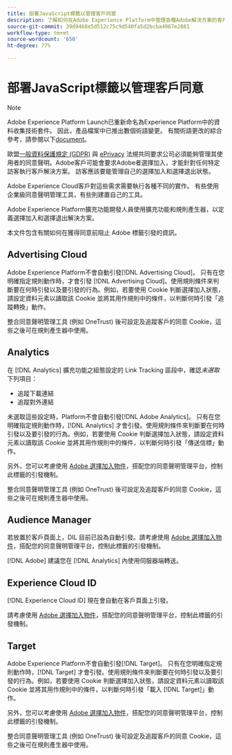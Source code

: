 ```yaml
---
title: 部署JavaScript標籤以管理客戶同意
description: 了解如何在Adobe Experience Platform中管理各種Adobe解決方案的客戶選擇加入和選擇退出訊號。
source-git-commit: 39d9468e5d512c75c9d540fa5d2bcba4967e2881
workflow-type: tm+mt
source-wordcount: '650'
ht-degree: 77%

---
```


# 部署JavaScript標籤以管理客戶同意

>[!NOTE]
>
>Adobe Experience Platform Launch已重新命名為Experience Platform中的資料收集技術套件。 因此，產品檔案中已推出數個術語變更。 有關術語更改的綜合參考，請參閱以下[document](../../term-updates.md)。

歐盟[一般資料保護規定 (GDPR)](https://gdpr-info.eu/art-7-gdpr/) 與 [ePrivacy](https://medium.com/mydata/consent-lost-gdpr-and-found-eprivacy-e85cf881ffb) 法規共同要求公司必須能夠管理其使用者的同意聲明。Adobe客戶可能會要求Adobe者選擇加入，才能針對任何特定訪客執行客戶解決方案。 訪客應該要能管理自己的選擇加入和選擇退出狀態。

Adobe Experience Cloud客戶對這些需求需要執行各種不同的實作。 有些使用企業級同意聲明管理工具，有些則建置自己的工具。

Adobe Experience Platform擴充功能開發人員使用擴充功能和規則產生器，以定義選擇加入和選擇退出解決方案。

本文件包含有關如何在獲得同意前阻止 Adobe 標籤引發的資訊。

## Advertising Cloud

Adobe Experience Platform不會自動引發[!DNL Advertising Cloud]。 只有在您明確指定規則動作時，才會引發 [!DNL Advertising Cloud]。使用規則條件來判斷要在何時引發以及要引發的行為。例如，若要使用 Cookie 判斷選擇加入狀態，請設定資料元素以讀取該 Cookie 並將其用作規則中的條件，以判斷何時引發「追蹤轉換」動作。

整合同意聲明管理工具 (例如 OneTrust) 後可設定及追蹤客戶的同意 Cookie，這些之後可在規則產生器中使用。

## Analytics

在 [!DNL Analytics] 擴充功能之組態設定的 Link Tracking 區段中，確認&#x200B;*未選取*&#x200B;下列項目：

* 追蹤下載連結
* 追蹤對外連結

未選取這些設定時，Platform不會自動引發[!DNL Adobe Analytics]。 只有在您明確指定規則動作時，[!DNL Analytics] 才會引發。使用規則條件來判斷要在何時引發以及要引發的行為。例如，若要使用 Cookie 判斷選擇加入狀態，請設定資料元素以讀取該 Cookie 並將其用作規則中的條件，以判斷何時引發「傳送信標」動作。

另外，您可以考慮使用 [Adobe 選擇加入物件](https://experienceleague.adobe.com/docs/id-service/using/implementation/opt-in-service/optin-overview.html?lang=zh-Hant)，搭配您的同意聲明管理平台，控制此標籤的引發機制。

整合同意聲明管理工具 (例如 OneTrust) 後可設定及追蹤客戶的同意 Cookie，這些之後可在規則產生器中使用。

## Audience Manager

若放置於客戶頁面上，DIL 目前已設為自動引發。請考慮使用 [Adobe 選擇加入物件](https://experienceleague.adobe.com/docs/id-service/using/implementation/opt-in-service/optin-overview.html)，搭配您的同意聲明管理平台，控制此標籤的引發機制。

[!DNL Adobe] 建議您在 [!DNL Analytics] 內使用伺服器端轉送。

## Experience Cloud ID

[!DNL Experience Cloud ID] 現在會自動在客戶頁面上引發。

請考慮使用 [Adobe 選擇加入物件](https://experienceleague.adobe.com/docs/id-service/using/implementation/opt-in-service/optin-overview.html)，搭配您的同意聲明管理平台，控制此標籤的引發機制。

## Target

Adobe Experience Platform不會自動引發[!DNL Target]。 只有在您明確指定規則動作時，[!DNL Target] 才會引發。使用規則條件來判斷要在何時引發以及要引發的行為。例如，若要使用 Cookie 判斷選擇加入狀態，請設定資料元素以讀取該 Cookie 並將其用作規則中的條件，以判斷何時引發「載入 [!DNL Target]」動作。

另外，您可以考慮使用 [Adobe 選擇加入物件](https://experienceleague.adobe.com/docs/id-service/using/implementation/opt-in-service/optin-overview.html)，搭配您的同意聲明管理平台，控制此標籤的引發機制。

整合同意聲明管理工具 (例如 OneTrust) 後可設定及追蹤客戶的同意 Cookie，這些之後可在規則產生器中使用。

